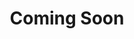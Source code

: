 ---
title: "Coming Soon"
permalink: /comingsoon/
layout: splash
header:
    image: "/images/comingsoon.png"
---